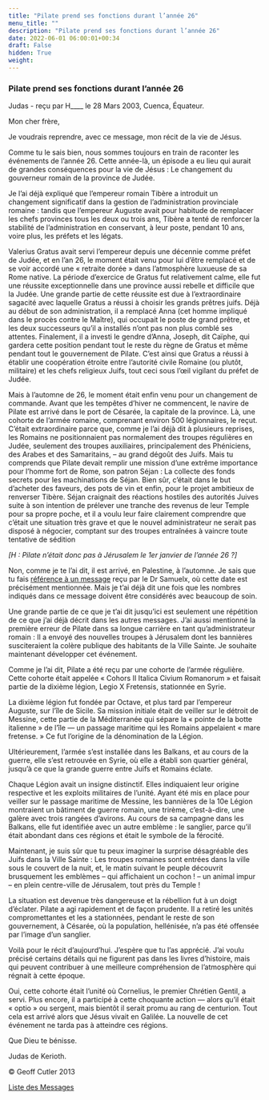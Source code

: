 ```yaml
---
title: "Pilate prend ses fonctions durant l’année 26"
menu_title: ""
description: "Pilate prend ses fonctions durant l’année 26"
date: 2022-06-01 06:00:01+00:34
draft: False
hidden: True
weight:
---
```

### Pilate prend ses fonctions durant l’année 26

Judas - reçu par H____ le 28 Mars 2003, Cuenca, Équateur.

Mon cher frère,

Je voudrais reprendre, avec ce message, mon récit de la vie de Jésus.

Comme tu le sais bien, nous sommes toujours en train de raconter les événements de l’année 26. Cette année-là, un épisode a eu lieu qui aurait de grandes conséquences pour la vie de Jésus : Le changement du gouverneur romain de la province de Judée.

Je l’ai déjà expliqué que l’empereur romain Tibère a introduit un changement significatif dans la gestion de l’administration provinciale romaine : tandis que l’empereur Auguste avait pour habitude de remplacer les chefs provinces tous les deux ou trois ans, Tibère a tenté de renforcer la stabilité de l’administration en conservant, à leur poste, pendant 10 ans, voire plus, les préfets et les légats.

Valerius Gratus avait servi l’empereur depuis une décennie comme préfet de Judée, et en l’an 26, le moment était venu pour lui d’être remplacé et de se voir accordé une « retraite dorée » dans l’atmosphère luxueuse de sa Rome native. La période d’exercice de Gratus fut relativement calme, elle fut une réussite exceptionnelle dans une province aussi rebelle et difficile que la Judée. Une grande partie de cette réussite est due à l’extraordinaire sagacité avec laquelle Gratus a réussi à choisir les grands prêtres juifs. Déjà au début de son administration, il a remplacé Anna (cet  homme impliqué dans le procès contre le Maître), qui occupait le poste de grand prêtre, et les deux successeurs qu’il a installés n’ont pas non plus comblé ses attentes. Finalement, il a investi le gendre d’Anna, Joseph, dit Caïphe, qui gardera cette position pendant tout le reste du règne de Gratus et même pendant tout le gouvernement de Pilate. C’est ainsi que Gratus a réussi à établir une coopération étroite entre l’autorité civile Romaine (ou plutôt, militaire) et les chefs religieux Juifs, tout ceci sous l’œil vigilant du préfet de Judée.

Mais à l’automne de 26, le moment était enfin venu pour un changement de commande. Avant que les tempêtes d’hiver ne commencent, le navire de Pilate est arrivé dans le port de Césarée, la capitale de la province. Là, une cohorte de l’armée romaine, comprenant environ 500 légionnaires, le reçut. C’était extraordinaire parce que, comme je l’ai déjà dit à plusieurs reprises, les Romains ne positionnaient pas normalement des troupes régulières en Judée, seulement des troupes auxiliaires, principalement des Phéniciens, des Arabes et des Samaritains, – au grand dégoût des Juifs. Mais tu comprends que Pilate devait remplir une mission d’une extrême importance pour l’homme fort de Rome, son patron Séjan : La collecte des fonds secrets pour les machinations de Séjan. Bien sûr, c’était dans le but d’acheter des faveurs, des pots de vin et enfin, pour le projet ambitieux de renverser Tibère. Séjan craignait des réactions hostiles des autorités Juives suite à son intention de prélever une tranche des revenus de leur Temple pour sa propre poche, et il a voulu leur faire clairement comprendre que c’était une situation très grave et que le nouvel administrateur ne serait pas disposé à négocier, comptant sur des troupes entraînées à vaincre toute tentative de sédition

*[H : Pilate n’était donc pas à Jérusalem le 1er janvier de l’année 26 ?]*

Non, comme je te l’ai dit, il est arrivé, en Palestine, à l’automne. Je sais que tu fais [référence à un message](/fr-samuels-messages/fr-revelations/fr-rev-14-1955-12-12-samuels-jesus/) reçu par le Dr Samuelx, où cette date est précisément mentionnée. Mais je t’ai déjà dit une fois que les nombres indiqués dans ce message doivent être considérés avec beaucoup de soin.

Une grande partie de ce que je t’ai dit jusqu’ici est seulement une répétition de ce que j’ai déjà décrit dans les autres messages. J’ai aussi mentionné la première erreur de Pilate dans sa longue carrière en tant qu’administrateur romain : Il a envoyé des nouvelles troupes à Jérusalem dont les bannières susciteraient la colère publique des habitants de la Ville Sainte. Je souhaite maintenant développer cet événement.

Comme je l’ai dit, Pilate a été reçu par une cohorte de l’armée régulière. Cette cohorte était appelée « Cohors II Italica Civium Romanorum » et faisait partie de la dixième légion, Legio X Fretensis, stationnée en Syrie.

La dixième légion fut fondée par Octave, et plus tard par l’empereur Auguste, sur l’île de Sicile. Sa mission initiale était de veiller sur le détroit de Messine, cette partie de la Méditerranée qui sépare la « pointe de la botte italienne » de l’île — un passage maritime qui les Romains appelaient « mare fretense. » Ce fut l’origine de la dénomination de la Légion.

Ultérieurement, l’armée s’est installée dans les Balkans, et au cours de la guerre, elle s’est retrouvée en Syrie, où elle a établi son quartier général, jusqu’à ce que la grande guerre entre Juifs et Romains éclate.

Chaque Légion avait un insigne distinctif. Elles indiquaient leur origine respective et les exploits militaires de l’unité. Ayant été mis en place pour veiller sur le passage maritime de Messine, les bannières de la 10e Légion montraient un bâtiment de guerre romain, une trirème, c’est-à-dire, une  galère avec trois rangées d’avirons. Au cours de sa campagne dans les Balkans, elle fut identifiée avec un autre emblème : le sanglier, parce qu’il était abondant dans ces régions et était le symbole de la férocité.

Maintenant, je suis sûr que tu peux imaginer la surprise désagréable des Juifs dans la Ville Sainte : Les troupes romaines sont entrées dans la ville sous le couvert de la nuit, et, le matin suivant le peuple découvrit brusquement les emblèmes –  qui affichaient un cochon ! –  un animal impur –  en plein centre-ville de Jérusalem, tout près du Temple !

La situation est devenue très dangereuse et la rébellion fut à un doigt d’éclater. Pilate a agi rapidement et de façon prudente. Il a retiré les unités compromettantes et les a stationnées, pendant le reste de son gouvernement, à Césarée, où la population, hellénisée, n’a pas été offensée par l’image d’un sanglier.

Voilà pour le récit d’aujourd’hui. J’espère que tu l’as apprécié. J’ai voulu précisé certains détails qui ne figurent pas dans les livres d’histoire, mais qui peuvent contribuer à une meilleure compréhension de l’atmosphère qui régnait à cette époque.

Oui, cette cohorte était l’unité où Cornelius, le premier Chrétien Gentil, a servi. Plus encore, il a participé à cette choquante action — alors qu’il était « optio » ou sergent, mais bientôt il serait promu au rang de centurion. Tout cela est arrivé alors que Jésus vivait en Galilée. La nouvelle de cet événement ne tarda pas à atteindre ces régions.

Que Dieu te bénisse.

Judas de Kerioth.

© Geoff Cutler 2013

[Liste des Messages](/fr-contemporary-messages/fr-contemporary-messages-by-date-order/fr-contemporary-messages-2003)